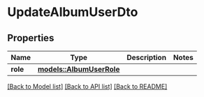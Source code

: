 # UpdateAlbumUserDto

## Properties

Name | Type | Description | Notes
------------ | ------------- | ------------- | -------------
**role** | [**models::AlbumUserRole**](AlbumUserRole.md) |  | 

[[Back to Model list]](../README.md#documentation-for-models) [[Back to API list]](../README.md#documentation-for-api-endpoints) [[Back to README]](../README.md)


